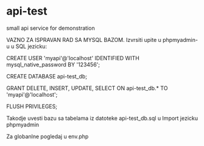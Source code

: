 # api-test
small api service for demonstration

VAZNO ZA ISPRAVAN RAD SA MYSQL BAZOM.
Izvrsiti upite u phpmyadmin-u u SQL jezicku:

  CREATE USER 'myapi'@'localhost' IDENTIFIED WITH mysql_native_password BY '123456';
  
  CREATE DATABASE api-test_db;

  GRANT DELETE, INSERT, UPDATE, SELECT ON api-test_db.* TO 'myapi'@'localhost';

  FLUSH PRIVILEGES;

Takodje uvesti bazu sa tabelama iz datoteke api-test_db.sql u Import jezicku phpmyadmin

Za globanlne pogledaj u env.php
